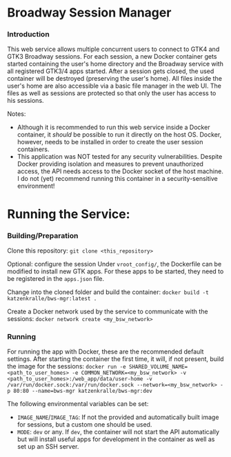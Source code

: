 # Broadway Session Manager

### Introduction
This web service allows multiple concurrent users to connect to GTK4 and GTK3 Broadway sessions. For each session, a new Docker container gets started containing the user's home directory and the Broadway service with all registered GTK3/4 apps started. After a session gets closed, the used container will be destroyed (preserving the user's home). All files inside the user's home are also accessible via a basic file manager in the web UI. The files as well as sessions are protected so that only the user has access to his sessions.

Notes:
- Although it is recommended to run this web service inside a Docker container, it _should_ be possible to run it directly on the host OS. Docker, however, needs to be installed in order to create the user session containers.
- This application was NOT tested for any security vulnerabilities. Despite Docker providing isolation and measures to prevent unauthorized access, the API needs access to the Docker socket of the host machine. I do not (yet) recommend running this container in a security-sensitive environment!

# Running the Service:
### Building/Preparation
Clone this repository:
`git clone <this_repository>`

Optional: configure the session
Under `vroot_config/`, the Dockerfile can be modified to install new GTK apps. For these apps to be started, they need to be registered in the `apps.json` file.

Change into the cloned folder and build the container:
`docker build -t katzenkralle/bws-mgr:latest .`

Create a Docker network used by the service to communicate with the sessions:
`docker network create <my_bsw_network>`

### Running
For running the app with Docker, these are the recommended default settings. After starting the container the first time, it will, if not present, build the image for the sessions:
`docker run -e SHARED_VOLUME_NAME=<path_to_user_homes> -e COMMON_NETWORK=<my_bsw_network> -v <path_to_user_homes>:/web_app/data/user-home -v /var/run/docker.sock:/var/run/docker.sock --network=<my_bsw_network> -p 80:80 --name=bws-mgr katzenkralle/bws-mgr:dev`

The following environmental variables can be set:
- `IMAGE_NAME`/`IMAGE_TAG`: If not the provided and automatically built image for sessions, but a custom one should be used.
- `MODE`: `dev` or any. If `dev`, the container will not start the API automatically but will install useful apps for development in the container as well as set up an SSH server.